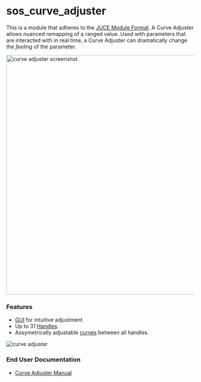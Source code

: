 # sos_curve_adjuster

This is a module that adheres to the [JUCE Module Format](https://github.com/juce-framework/JUCE/blob/master/docs/JUCE%20Module%20Format.md). 
A Curve Adjuster allows nuanced remapping of a ranged value. Used with parameters that are interacted with in real time, a Curve Adjuster can dramatically change the *feeling* of the parameter. 

<img width="641" alt="curve adjuster screenshot" src="https://github.com/MasonSelf/sos_curve_adjuster/assets/55724853/6d758ece-9aeb-4edf-bd21-a838ffbc5829">


### Features
* [GUI](https://github.com/MasonSelf/sos_curve_adjuster/blob/main/CurveAdjuster_SOS/CurveAdjusterEditor.h) for intuitive adjustment
* Up to 31 [Handles](https://github.com/MasonSelf/sos_curve_adjuster/blob/main/CurveAdjuster_SOS/IAdjusterHandle.h).
* Assymetrically adjustable [curves](https://github.com/MasonSelf/sos_curve_adjuster/blob/main/CurveAdjuster_SOS/Connector.h) between all handles.
  
![curve adjuster](https://github.com/MasonSelf/sos_curve_adjuster/assets/55724853/3a533be2-2cc8-4cca-ab24-3989b542657e)


### End User Documentation
* [Curve Adjuster Manual](https://www.masonself.com/curve-adjuster-manual) 
